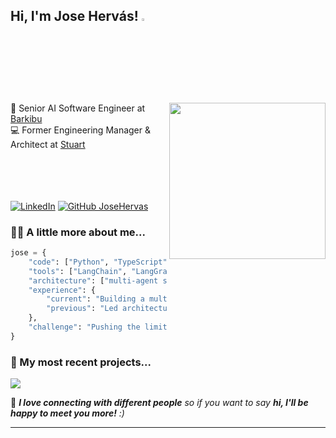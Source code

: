 <h2> Hi, I'm Jose Hervás! <img src="https://media.giphy.com/media/hvRJCLFzcasrR4ia7z/giphy.gif" width="3%"></h2>
<img align='right' src="https://media4.giphy.com/media/v1.Y2lkPTc5MGI3NjExaTZqcTg5Z2ZlYmV4emxhdmlxbDRham95eGVleTRudzM3Mmh3eXcyeiZlcD12MV9pbnRlcm5hbF9naWZfYnlfaWQmY3Q9Zw/qgQUggAC3Pfv687qPC/giphy.gif" width="250">
<p>🤖 Senior AI Software Engineer at <a href="https://www.barkibu.com/">Barkibu</a>
</br>
💻 Former Engineering Manager & Architect at <a href="https://stuart.com/">Stuart</a></p>

<br/><br/><br/><br/>
[![LinkedIn](https://custom-icon-badges.demolab.com/badge/LinkedIn-0A66C2?logo=linkedin-white&logoColor=fff)](https://www.linkedin.com/in/joseignaciohervasdiaz/)
[![GitHub JoseHervas](https://img.shields.io/github/followers/JoseHervas?label=follow&style=social)](https://github.com/JoseHervas)

### 🧑‍💻 A little more about me...  

```python
jose = {
    "code": ["Python", "TypeScript", "Go", "Node.js"],
    "tools": ["LangChain", "LangGraph", "LangSmith", "Redis", "Kafka", "Kubernetes", "AWS", "Docker"],
    "architecture": ["multi-agent systems", "RAG", "microservices", "cloud-native", "event-driven"],
    "experience": {
        "current": "Building a multi-agent (+16 agents) AI platform at Barkibu",
        "previous": "Led architecture and engineering teams at Stuart"
    },
    "challenge": "Pushing the limits of reasoning in AI agents with plan-then-act techniques"
}
```

### 🚀 My most recent projects...  

<p align="left">
  <a href="https://github.com/JoseHervas/darkstories">
    <img align="center" src="https://github-activity-nu.vercel.app/api/pin/?username=JoseHervas&repo=darkstories&cache_seconds=60" />
  </a>
</p>

🤝 <em><b>I love connecting with different people</b> so if you want to say <b>hi, I'll be happy to meet you more!</b> :)</em>

---
